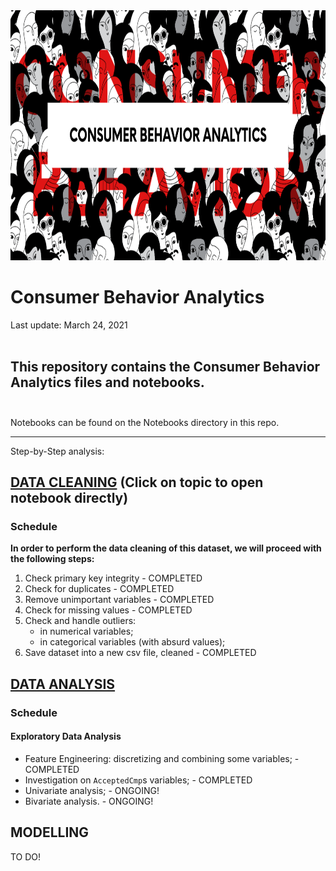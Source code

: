 <img src="/images/cbanalytics.png" width="800" height="400">

# Consumer Behavior Analytics
Last update: March 24, 2021
<br><br>
## This repository contains the Consumer Behavior Analytics files and notebooks.<br><br>

Notebooks can be found on the Notebooks directory in this repo.

_____________________________

Step-by-Step analysis:

## [DATA CLEANING](https://github.com/renanfmoises/consumer-behavior-analytics/blob/master/notebooks/01.%20Consumer%20Behavior%20Analytics%20-%20Data%20Cleaning.ipynb) (Click on topic to open notebook directly)
### Schedule

**In order to perform the data cleaning of this dataset, we will proceed with the following steps:**

1. Check primary key integrity - COMPLETED
2. Check for duplicates - COMPLETED
3. Remove unimportant variables - COMPLETED
4. Check for missing values - COMPLETED
5. Check and handle outliers:
    - in numerical variables;
    - in categorical variables (with absurd values);
6. Save dataset into a new csv file, cleaned - COMPLETED


## [DATA ANALYSIS](https://github.com/renanfmoises/consumer-behavior-analytics/blob/master/notebooks/02.%20Consumer%20Behavior%20Analytics%20-%20Data%20Analysis.ipynb)
### Schedule

#### Exploratory Data Analysis
- Feature Engineering: discretizing and combining some variables; - COMPLETED
- Investigation on `AcceptedCmp`s variables; - COMPLETED
- Univariate analysis; - ONGOING!
- Bivariate analysis. - ONGOING!


## MODELLING
TO DO!<br><br>
